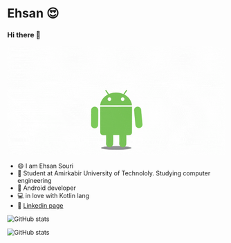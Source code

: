 # Ehsan :heart_eyes:
### Hi there 👋
<!--<p align="center">
<img src="https://raw.githubusercontent.com/ehsansouri23/ehsansouri23/master/andorid-kotlin.gif"></img>
</p>
-->
![gif](https://raw.githubusercontent.com/ehsansouri23/ehsansouri23/master/andorid-kotlin.gif)

- 😄 I am Ehsan Souri
- 💬 Student at Amirkabir University of Technololy. Studying computer engineering
- :mobile_phone_off: Android developer
- :computer: in love with Kotlin lang
- :link: [Linkedin page](https://www.linkedin.com/in/ehsan-souri-271678192/)


<!--
**ehsansouri23/ehsansouri23** is a ✨ _special_ ✨ repository because its `README.md` (this file) appears on your GitHub profile.

Here are some ideas to get you started:

- 🔭 I’m currently working on ...
- 🌱 I’m currently learning ...
- 👯 I’m looking to collaborate on ...
- 🤔 I’m looking for help with ...
- 💬 Ask me about ...
- 📫 How to reach me: ...
- 😄 Pronouns: ...
- ⚡ Fun fact: ...
-->

![GitHub stats](https://github-readme-stats.vercel.app/api?username=ehsansouri23&show_icons=true)

![GitHub stats](https://github-readme-stats.vercel.app/api/top-langs/?username=ehsansouri23)
